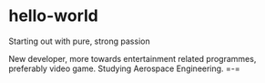 # hello-world

Starting out with pure, strong passion

New developer, more towards entertainment related programmes, preferably video game. Studying Aerospace Engineering. =-=
